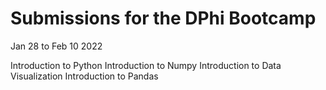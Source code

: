 # Submissions for the DPhi Bootcamp

Jan 28 to Feb 10 2022

Introduction to Python
Introduction to Numpy
Introduction to Data Visualization
Introduction to Pandas



